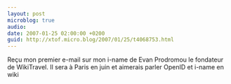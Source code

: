 ```yaml
---
layout: post
microblog: true
audio: 
date: 2007-01-25 02:00:00 +0200
guid: http://xtof.micro.blog/2007/01/25/t4068753.html
---
```

Reçu mon premier e-mail sur mon i-name de Evan Prodromou le fondateur de WikiTravel. Il sera à Paris en juin et aimerais parler OpenID et i-name en wiki
